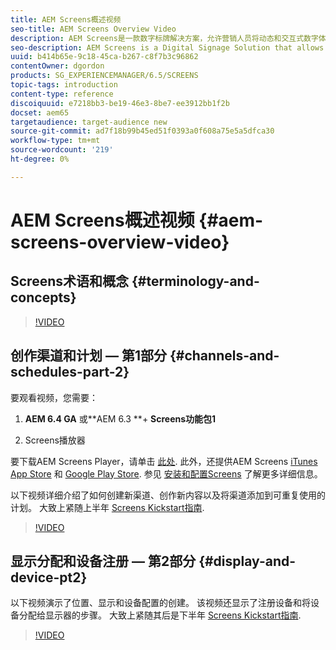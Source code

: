 ```yaml
---
title: AEM Screens概述视频
seo-title: AEM Screens Overview Video
description: AEM Screens是一款数字标牌解决方案，允许营销人员将动态和交互式数字体验发布到不同类型的屏幕。 以下视频介绍了AEM Screens项目的各个方面，并详细介绍了创建渠道内容和发布到Screens播放器的步骤。
seo-description: AEM Screens is a Digital Signage Solution that allows marketers to publish dynamic and interactive digital experiences to different types of screens. The following videos introduce the different areas of an AEM Screens project, as well as detail the steps to create channel content and publish to a screens player.
uuid: b414b65e-9c18-45ca-b267-c8f7b3c96862
contentOwner: dgordon
products: SG_EXPERIENCEMANAGER/6.5/SCREENS
topic-tags: introduction
content-type: reference
discoiquuid: e7218bb3-be19-46e3-8be7-ee3912bb1f2b
docset: aem65
targetaudience: target-audience new
source-git-commit: ad7f18b99b45ed51f0393a0f608a75e5a5dfca30
workflow-type: tm+mt
source-wordcount: '219'
ht-degree: 0%

---
```



# AEM Screens概述视频 {#aem-screens-overview-video}

## Screens术语和概念 {#terminology-and-concepts}

>[!VIDEO](https://video.tv.adobe.com/v/21353?quality=9)


## 创作渠道和计划 — 第1部分 {#channels-and-schedules-part-2}

要观看视频，您需要：

1. **AEM 6.4 GA** 或**AEM 6.3 **+ **Screens功能包1**

1. Screens播放器

要下载AEM Screens Player，请单击 [此处](https://download.macromedia.com/screens/). 此外，还提供AEM Screens [iTunes App Store](https://itunes.apple.com/us/app/aem-screens/id1169641856?mt=8) 和 [Google Play Store](https://play.google.com/store/apps/details?id=com.adobe.aem.screens.player&amp;hl=en). 参见 [安装和配置Screens](https://helpx.adobe.com/experience-manager/6-4/help/sites-deploying/configuring-screens-introduction.html) 了解更多详细信息。

以下视频详细介绍了如何创建新渠道、创作新内容以及将渠道添加到可重复使用的计划。 大致上紧随上半年 [Screens Kickstart指南](kickstart-for-aem-screens.md).

>[!VIDEO](https://video.tv.adobe.com/v/21387?quality=9)

## 显示分配和设备注册 — 第2部分 {#display-and-device-pt2}

以下视频演示了位置、显示和设备配置的创建。 该视频还显示了注册设备和将设备分配给显示器的步骤。 大致上紧随其后是下半年 [Screens Kickstart指南](kickstart-for-aem-screens.md).

>[!VIDEO](https://video.tv.adobe.com/v/21411?quality=9)

